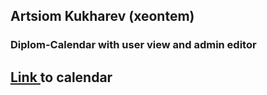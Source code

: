 ## Artsiom Kukharev (xeontem)

### Diplom-Calendar with user view and admin editor

## [Link ](https://diplom-calendar.firebaseapp.com) to calendar
